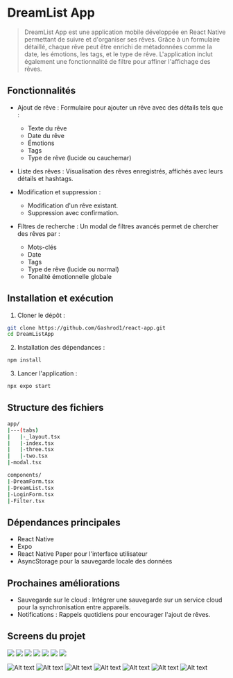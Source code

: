 # DreamList App 
>DreamList App est une application mobile développée en React Native permettant de suivre et d'organiser ses rêves. Grâce à un formulaire détaillé, chaque rêve peut être enrichi de métadonnées comme la date, les émotions, les tags, et le type de rêve. L'application inclut également une fonctionnalité de filtre pour affiner l'affichage des rêves.


## Fonctionnalités
- Ajout de rêve : Formulaire pour ajouter un rêve avec des détails tels que :

    - Texte du rêve
    - Date du rêve
    - Émotions
    - Tags
    - Type de rêve (lucide ou cauchemar)
- Liste des rêves : Visualisation des rêves enregistrés, affichés avec leurs détails et hashtags.
- Modification et suppression :

    - Modification d'un rêve existant.
    - Suppression avec confirmation.
- Filtres de recherche : Un modal de filtres avancés permet de chercher des rêves par :

    - Mots-clés
    - Date
    - Tags
    - Type de rêve (lucide ou normal)
    - Tonalité émotionnelle globale

## Installation et exécution

1. Cloner le dépôt :

```bash
git clone https://github.com/Gashrod1/react-app.git
cd DreamListApp
```
2. Installation des dépendances :


```bash
npm install
```
3. Lancer l'application :

```bash
npx expo start
```

## Structure des fichiers
```bash
app/
|---(tabs)
|   |-_layout.tsx
|   |-index.tsx
|   |-three.tsx
|   |-two.tsx
|-modal.tsx

components/
|-DreamForm.tsx
|-DreamList.tsx
|-LoginForm.tsx
|-Filter.tsx
```

## Dépendances principales
- React Native
- Expo
- React Native Paper pour l'interface utilisateur
- AsyncStorage pour la sauvegarde locale des données
## Prochaines améliorations
- Sauvegarde sur le cloud : Intégrer une sauvegarde sur un service cloud pour la synchronisation entre appareils.
- Notifications : Rappels quotidiens pour encourager l'ajout de rêves.

## Screens du projet

<img src ='/assets/images/screen_app/form.png'>
<img src ='/assets/images/screen_app/form2.png'>
<img src ='/assets/images/screen_app/list.png'>
<img src ='/assets/images/screen_app/filter.png'>
<img src ='/assets/images/screen_app/editform.png'>
<img src ='/assets/images/screen_app/editform2.png'>
<img src ='/assets/images/screen_app/login.png'>

![Alt text](/assets/images/screen_app/form.png)
![Alt text](/assets/images/screen_app/form2.png)
![Alt text](/assets/images/screen_app/list.png)
![Alt text](/assets/images/screen_app/filter.png)
![Alt text](/assets/images/screen_app/editform.png)
![Alt text](/assets/images/screen_app/editform2.png)
![Alt text](/assets/images/screen_app/login.png)